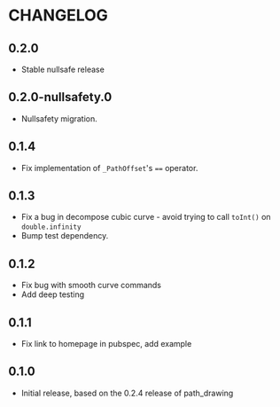 # CHANGELOG

## 0.2.0

- Stable nullsafe release

## 0.2.0-nullsafety.0

- Nullsafety migration.

## 0.1.4

- Fix implementation of `_PathOffset`'s `==` operator.

## 0.1.3

- Fix a bug in decompose cubic curve - avoid trying to call `toInt()` on `double.infinity`
- Bump test dependency.

## 0.1.2

- Fix bug with smooth curve commands
- Add deep testing

## 0.1.1

- Fix link to homepage in pubspec, add example

## 0.1.0

- Initial release, based on the 0.2.4 release of path_drawing
